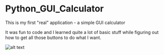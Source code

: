 # Python_GUI_Calculator

This is my first "real" application - a simple GUI calculator

It was fun to code and I learned quite a lot of basic stuff while figuring out how to get all those buttons to do what I want.

![alt text](https://github.com/MichalKala/Python_GUI_Calculator/blob/master/Screenshot.JPG)


